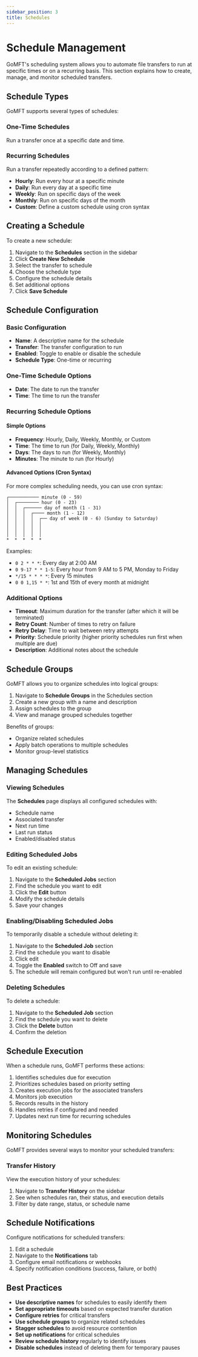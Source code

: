 ```yaml
---
sidebar_position: 3
title: Schedules
---
```


# Schedule Management

GoMFT's scheduling system allows you to automate file transfers to run at specific times or on a recurring basis. This section explains how to create, manage, and monitor scheduled transfers.

## Schedule Types

GoMFT supports several types of schedules:

### One-Time Schedules

Run a transfer once at a specific date and time.

### Recurring Schedules

Run a transfer repeatedly according to a defined pattern:

- **Hourly**: Run every hour at a specific minute
- **Daily**: Run every day at a specific time
- **Weekly**: Run on specific days of the week
- **Monthly**: Run on specific days of the month
- **Custom**: Define a custom schedule using cron syntax

## Creating a Schedule

To create a new schedule:

1. Navigate to the **Schedules** section in the sidebar
2. Click **Create New Schedule**
3. Select the transfer to schedule
4. Choose the schedule type
5. Configure the schedule details
6. Set additional options
7. Click **Save Schedule**

## Schedule Configuration

### Basic Configuration

- **Name**: A descriptive name for the schedule
- **Transfer**: The transfer configuration to run
- **Enabled**: Toggle to enable or disable the schedule
- **Schedule Type**: One-time or recurring

### One-Time Schedule Options

- **Date**: The date to run the transfer
- **Time**: The time to run the transfer

### Recurring Schedule Options

#### Simple Options

- **Frequency**: Hourly, Daily, Weekly, Monthly, or Custom
- **Time**: The time to run (for Daily, Weekly, Monthly)
- **Days**: The days to run (for Weekly, Monthly)
- **Minutes**: The minute to run (for Hourly)

#### Advanced Options (Cron Syntax)

For more complex scheduling needs, you can use cron syntax:

```
┌─────────── minute (0 - 59)
│  ┌──────── hour (0 - 23)
│  │  ┌────── day of month (1 - 31)
│  │  │  ┌──── month (1 - 12)
│  │  │  │  ┌── day of week (0 - 6) (Sunday to Saturday)
│  │  │  │  │                  
│  │  │  │  │
│  │  │  │  │
*  *  *  *  *
```

Examples:
- `0 2 * * *`: Every day at 2:00 AM
- `0 9-17 * * 1-5`: Every hour from 9 AM to 5 PM, Monday to Friday
- `*/15 * * * *`: Every 15 minutes
- `0 0 1,15 * *`: 1st and 15th of every month at midnight

### Additional Options

- **Timeout**: Maximum duration for the transfer (after which it will be terminated)
- **Retry Count**: Number of times to retry on failure
- **Retry Delay**: Time to wait between retry attempts
- **Priority**: Schedule priority (higher priority schedules run first when multiple are due)
- **Description**: Additional notes about the schedule

## Schedule Groups

GoMFT allows you to organize schedules into logical groups:

1. Navigate to **Schedule Groups** in the Schedules section
2. Create a new group with a name and description
3. Assign schedules to the group
4. View and manage grouped schedules together

Benefits of groups:
- Organize related schedules
- Apply batch operations to multiple schedules
- Monitor group-level statistics

## Managing Schedules

### Viewing Schedules

The **Schedules** page displays all configured schedules with:
- Schedule name
- Associated transfer
- Next run time
- Last run status
- Enabled/disabled status

### Editing Scheduled Jobs

To edit an existing schedule:
1. Navigate to the **Scheduled Jobs** section
2. Find the schedule you want to edit
3. Click the **Edit** button
4. Modify the schedule details
5. Save your changes

### Enabling/Disabling Scheduled Jobs

To temporarily disable a schedule without deleting it:
1. Navigate to the **Scheduled Job** section
2. Find the schedule you want to disable
3. Click edit
3. Toggle the **Enabled** switch to Off and save
4. The schedule will remain configured but won't run until re-enabled

### Deleting Schedules

To delete a schedule:
1. Navigate to the **Scheduled Job** section
2. Find the schedule you want to delete
3. Click the **Delete** button
4. Confirm the deletion

## Schedule Execution

When a schedule runs, GoMFT performs these actions:

1. Identifies schedules due for execution
2. Prioritizes schedules based on priority setting
3. Creates execution jobs for the associated transfers
4. Monitors job execution
5. Records results in the history
6. Handles retries if configured and needed
7. Updates next run time for recurring schedules

## Monitoring Schedules

GoMFT provides several ways to monitor your scheduled transfers:

<!-- ### Schedule Calendar

View all scheduled transfers in a calendar view:
1. Navigate to **Schedule Calendar** in the Schedules section
2. See all upcoming scheduled transfers in a monthly, weekly, or daily view
3. Click on any scheduled transfer to see details or edit it -->

### Transfer History

View the execution history of your schedules:
1. Navigate to **Transfer History** on the sidebar
2. See when schedules ran, their status, and execution details
3. Filter by date range, status, or schedule name

## Schedule Notifications

Configure notifications for scheduled transfers:

1. Edit a schedule
2. Navigate to the **Notifications** tab
3. Configure email notifications or webhooks
4. Specify notification conditions (success, failure, or both)

## Best Practices

- **Use descriptive names** for schedules to easily identify them
- **Set appropriate timeouts** based on expected transfer duration
- **Configure retries** for critical transfers
- **Use schedule groups** to organize related schedules
- **Stagger schedules** to avoid resource contention
- **Set up notifications** for critical schedules
- **Review schedule history** regularly to identify issues
- **Disable schedules** instead of deleting them for temporary pauses 